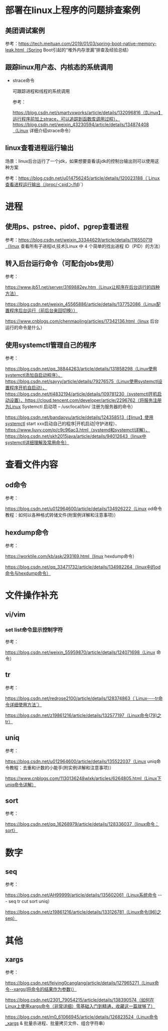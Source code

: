 # 部署在linux上程序的问题排查案例

## 美团调试案例

参考：https://tech.meituan.com/2019/01/03/spring-boot-native-memory-leak.html（Spring Boot引起的“堆外内存泄漏”排查及经验总结）



## 跟踪linux用户态、内核态的系统调用

- strace命令

  可跟踪进程和线程的系统调用

  参考：

  https://blog.csdn.net/smartvxworks/article/details/132096816（【Linux】运行程序前加上strace，可以追踪到函数库调用过程）、https://blog.csdn.net/weixin_43230594/article/details/134874408（Linux 详细介绍strace命令）



## linux查看进程运行输出

场景：linux后台运行了一个jdk，如果想要查看该jdk的控制台输出则可以使用这种方案

参考：https://blog.csdn.net/u014756245/article/details/120023188（`Linux查看进程运行输出（/proc/＜pid＞/fd)`）



# 进程

## 使用ps、pstree、pidof、pgrep查看进程

参考：https://blog.csdn.net/weixin_33344629/article/details/116550719（linux 查看所有子进程id,技术|Linux 中 4 个简单的找出进程 ID（PID）的方法）



## 转入后台运行命令（可配合jobs使用）

参考：

https://www.jb51.net/server/3169882ey.htm（Linux让程序在后台运行的四种方法）

https://blog.csdn.net/weixin_45565886/article/details/137752086（Linux配置程序后台运行（前后台来回切换））

https://www.cnblogs.com/chenmaoling/articles/17342136.html（linux 后台运行的命令是什么）



## 使用systemctl管理自己的程序

参考：

https://blog.csdn.net/qq_38844263/article/details/131858298（Linux使用systemctl添加自启动程序）、https://blog.csdn.net/sayyy/article/details/79276575（Linux使用systemctl设置程序开机自启动）、https://blog.csdn.net/tl4832194/article/details/109781230（systemctl开机启动设置）、https://cloud.tencent.com/developer/article/2296762（将服务注册为Linux Systemctl 启动项 – /usr/local/bin/ 注册为服务器的命令）

https://blog.csdn.net/bandaoyu/article/details/124358513（【linux】使用systemctl start xxx启动自己的程序|开机启动|守护进程）、https://www.liuvv.com/p/c9c96ac3.html（systemd和systemctl详解）、https://blog.csdn.net/skh2015java/article/details/94012643（linux中systemctl详细理解及常用命令）



# 查看文件内容

## od命令

参考：

https://blog.csdn.net/u012964600/article/details/134926222（Linux od命令教程：如何以各种格式转储文件(附案例详解和注意事项)）

## hexdump命令

参考：

https://worktile.com/kb/ask/293169.html（linux hexdump命令）

https://blog.csdn.net/qq_33471732/article/details/134982264（linux中的od命令与hexdump命令）



# 文件操作补充

## vi/vim

### set list命令显示控制字符

参考：

https://blog.csdn.net/weixin_55959870/article/details/124071698（Linux 命令）

## tr

参考：

https://blog.csdn.net/redrose2100/article/details/128374863（`Linux----tr命令详细使用方法`）

https://blog.csdn.net/z19861216/article/details/132577197（Linux命令(79)之tr）

## uniq

参考：

https://blog.csdn.net/u012964600/article/details/135522037（Linux uniq命令教程：去重和计数的小能手(附实例详解和注意事项)）

https://www.cnblogs.com/1130136248wlxk/articles/6264805.html（Linux下uniq命令详解）

## sort

参考：

https://blog.csdn.net/qq_16268979/article/details/128336037（linux命令：sort）



# 数字

## seq

参考：

https://blog.csdn.net/AH99999/article/details/135602061（Linux系统命令 --- seq tr cut sort uniq）

https://blog.csdn.net/z19861216/article/details/133126781（Linux命令(96)之seq）



# 其他

## xargs

参考：

https://blog.csdn.net/feiying0canglang/article/details/127965271（Linux命令--xargs(将命令的结果作为参数)）

https://blog.csdn.net/2301_79054215/article/details/138390574（如何在Linux上使用xargs命令（非常详细）零基础入门到精通，收藏这一篇就够了）

https://blog.csdn.net/m0_61066945/article/details/126823524（Linux命令_xargs & 批量杀进程、批量拷贝文件、组合字符串）

